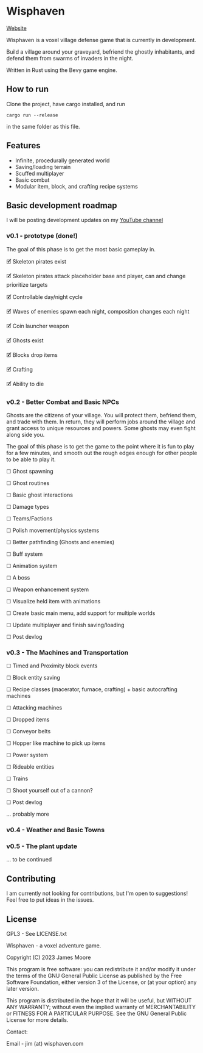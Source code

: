 # Wisphaven

[Website](https://wisphaven.com/)

Wisphaven is a voxel village defense game that is currently in development.

Build a village around your graveyard, befriend the ghostly inhabitants, and defend them from swarms of invaders in the night.

Written in Rust using the Bevy game engine.

## How to run

Clone the project, have cargo installed, and run

`cargo run --release`

in the same folder as this file.

## Features

- Infinite, procedurally generated world
- Saving/loading terrain
- Scuffed multiplayer
- Basic combat
- Modular item, block, and crafting recipe systems

## Basic development roadmap

I will be posting development updates on my [YouTube channel](https://www.youtube.com/channel/UCsfEWFba7Zo1DPNHisczM-g)

### v0.1 - prototype (done!)

The goal of this phase is to get the most basic gameplay in.

🗹 Skeleton pirates exist

🗹 Skeleton pirates attack placeholder base and player, can and change prioritize targets

🗹 Controllable day/night cycle

🗹 Waves of enemies spawn each night, composition changes each night

🗹 Coin launcher weapon

🗹 Ghosts exist

🗹 Blocks drop items

🗹 Crafting

🗹 Ability to die

### v0.2 - Better Combat and Basic NPCs

Ghosts are the citizens of your village. You will protect them, befriend them, and trade with them.
In return, they will perform jobs around the village and grant access to unique resources and powers.
Some ghosts may even fight along side you.

The goal of this phase is to get the game to the point where it is fun to play for a few minutes, and
smooth out the rough edges enough for other people to be able to play it.

☐ Ghost spawning

☐ Ghost routines

☐ Basic ghost interactions

☐ Damage types

☐ Teams/Factions

☐ Polish movement/physics systems

☐ Better pathfinding (Ghosts and enemies)

☐ Buff system

☐ Animation system

☐ A boss

☐ Weapon enhancement system

☐ Visualize held item with animations

☐ Create basic main menu, add support for multiple worlds

☐ Update multiplayer and finish saving/loading

☐ Post devlog

### v0.3 - The Machines and Transportation

☐ Timed and Proximity block events

☐ Block entity saving

☐ Recipe classes (macerator, furnace, crafting) + basic autocrafting machines

☐ Attacking machines

☐ Dropped items

☐ Conveyor belts

☐ Hopper like machine to pick up items

☐ Power system

☐ Rideable entities

☐ Trains

☐ Shoot yourself out of a cannon?

☐ Post devlog

... probably more

### v0.4 - Weather and Basic Towns

### v0.5 - The plant update

... to be continued

## Contributing

I am currently not looking for contributions, but I'm open to suggestions! Feel free to put ideas in the issues.

## License

GPL3 - See LICENSE.txt

Wisphaven - a voxel adventure game.

Copyright (C) 2023 James Moore

This program is free software: you can redistribute it and/or modify
it under the terms of the GNU General Public License as published by
the Free Software Foundation, either version 3 of the License, or
(at your option) any later version.

This program is distributed in the hope that it will be useful,
but WITHOUT ANY WARRANTY; without even the implied warranty of
MERCHANTABILITY or FITNESS FOR A PARTICULAR PURPOSE.  See the
GNU General Public License for more details.

Contact:

Email - jim (at) wisphaven.com
